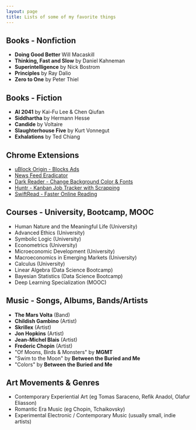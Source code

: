 ```yaml
---
layout: page
title: Lists of some of my favorite things
---
```


## Books - Nonfiction
- **Doing Good Better** Will Macaskill
- **Thinking, Fast and Slow** by Daniel Kahneman
- **Superintelligence** by Nick Bostrom
- **Principles** by Ray Dalio
- **Zero to One** by Peter Thiel


## Books - Fiction
- **AI 2041** by Kai-Fu Lee & Chen Qiufan
- **Siddhartha** by Hermann Hesse
- **Candide** by Voltaire
- **Slaughterhouse Five** by Kurt Vonnegut
- **Exhalations** by Ted Chiang


## Chrome Extensions
- [uBlock Origin - Blocks Ads](https://chrome.google.com/webstore/detail/ublock-origin/cjpalhdlnbpafiamejdnhcphjbkeiagm?hl=en)
- [News Feed Eradicator](https://chrome.google.com/webstore/detail/news-feed-eradicator/fjcldmjmjhkklehbacihaiopjklihlgg?hl=en)
- [Dark Reader - Change Background Color & Fonts](https://chrome.google.com/webstore/detail/dark-reader/eimadpbcbfnmbkopoojfekhnkhdbieeh?hl=en)
- [Huntr - Kanban Job Tracker with Scrapping](https://chrome.google.com/webstore/detail/huntr-job-search-tracker/mihdfbecejheednfigjpdacgeilhlmnf?hl=en)
- [SwiftRead - Faster Online Reading](https://chrome.google.com/webstore/detail/swiftread-read-faster-lea/ipikiaejjblmdopojhpejjmbedhlibno?hl=en)


## Courses - University, Bootcamp, MOOC
- Human Nature and the Meaningful Life (University)
- Advanced Ethics (University)
- Symbolic Logic (University)
- Econometrics (University)
- Microeconomic Development (University)
- Macroeconomics in Emerging Markets (University)
- Calculus (University)
- Linear Algebra (Data Science Bootcamp)
- Bayesian Statistics (Data Science Bootcamp)
- Deep Learning Specialization (MOOC)


## Music - Songs, Albums, Bands/Artists

- **The Mars Volta** (Band)
- **Childish Gambino** (Artist)
- **Skrillex** (Artist)
- **Jon Hopkins** (Artist)
- **Jean-Michel Blais** (Artist)
- **Frederic Chopin** (Artist)
- "Of Moons, Birds & Monsters" by **MGMT**
- "Swim to the Moon" by **Between the Buried and Me**
- "Colors" by **Between the Buried and Me**


## Art Movements & Genres
- Contemporary Experiential Art (eg Tomas Saraceno, Refik Anadol, Olafur Eliasson)
- Romantic Era Music (eg Chopin, Tchaikovsky)
- Experimental Electronic / Contemporary Music (usually small, indie artists)
